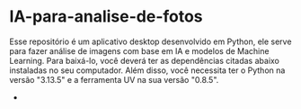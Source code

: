 # IA-para-analise-de-fotos


Esse repositório é um aplicativo desktop desenvolvido em Python, ele serve para fazer análise de imagens com base em IA e modelos de Machine Learning.
Para baixá-lo, você deverá ter as dependências citadas abaixo instaladas no seu computador. Além disso, você necessita ter o Python na versão "3.13.5" e a ferramenta UV na sua versão "0.8.5".

- 
